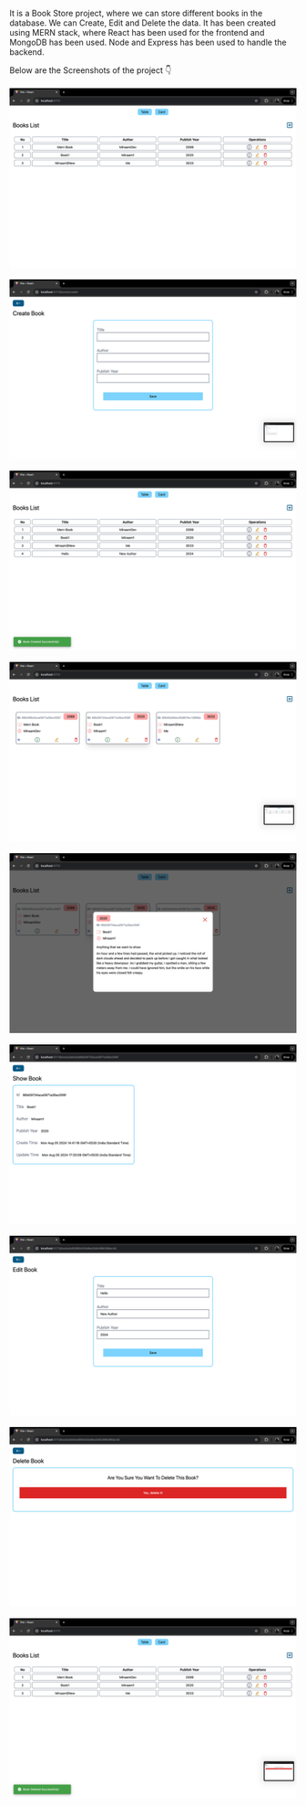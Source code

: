 It is a Book Store project, where we can store different books in the database. We can Create, Edit and Delete the data.
It has been created using MERN stack, where React has been used for the frontend and MongoDB has been used. Node and Express has been used to handle the backend.

Below are the Screenshots of the project 👇
</br></br>
![Image](/screenshots/Screenshot1.png?raw=true "Screenshot1")
</br></br>
![Image](/screenshots/Screenshot2.png?raw=true "Screenshot2")
</br></br>
![Image](/screenshots/Screenshot3.png?raw=true "Screenshot3")
</br></br>
![Image](/screenshots/Screenshot4.png?raw=true "Screenshot4")
</br></br>
![Image](/screenshots/Screenshot5.png?raw=true "Screenshot5")
</br></br>
![Image](/screenshots/Screenshot6.png?raw=true "Screenshot6")
</br></br>
![Image](/screenshots/Screenshot7.png?raw=true "Screenshot7")
</br></br>
![Image](/screenshots/Screenshot8.png?raw=true "Screenshot8")
</br></br>
![Image](/screenshots/Screenshot9.png?raw=true "Screenshot9")
